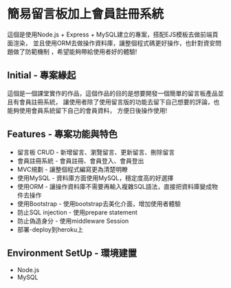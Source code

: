 # 簡易留言板加上會員註冊系統
這個是使用Node.js + Express + MySQL建立的專案，搭配EJS模板去做前端頁面渲染，
並且使用ORM去做操作資料庫，讓整個程式碼更好操作，也針對資安問題做了防範機制
，希望能夠帶給使用者好的體驗!
## Initial - 專案緣起
這個是一個課堂實作的作品，這個作品的目的是想要開發一個簡單的留言板產品並且有會員註冊系統，
讓使用者除了使用留言版的功能去留下自己想要的評論，也能夠使用會員系統留下自己的會員資料，
方便日後操作使用!
## Features - 專案功能與特色
* 留言板 CRUD - 新增留言、瀏覽留言、更新留言、刪除留言
* 會員註冊系統 - 會員註冊、會員登入、會員登出
* MVC規劃 - 讓整個程式編寫更為清楚明瞭
* 使用MySQL - 資料庫方面使用MySQL，穩定度高的好選擇
* 使用ORM - 讓操作資料庫不需要再輸入複雜SQL語法，直接把資料庫變成物件去操作
* 使用Bootstrap - 使用bootstrap去美化介面，增加使用者體驗
* 防止SQL injection - 使用prepare statement
* 防止偽造身分 - 使用middleware Session
* 部署-deploy到heroku上
## Environment SetUp - 環境建置
* Node.js
* MySQL



